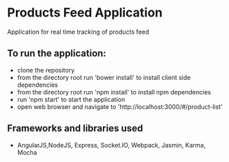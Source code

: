 # Products Feed Application

Application for real time tracking of products feed

## To run the application:

*   clone the repository
*   from the directory root run 'bower install' to install client side dependencies 
*   from the directory root run 'npm install' to install npm dependencies 
*   run 'npm start' to start the application
*   open web browser and navigate to 'http://localhost:3000/#/product-list'

## Frameworks and libraries used

*   AngularJS,NodeJS, Express, Socket.IO, Webpack, Jasmin, Karma, Mocha


